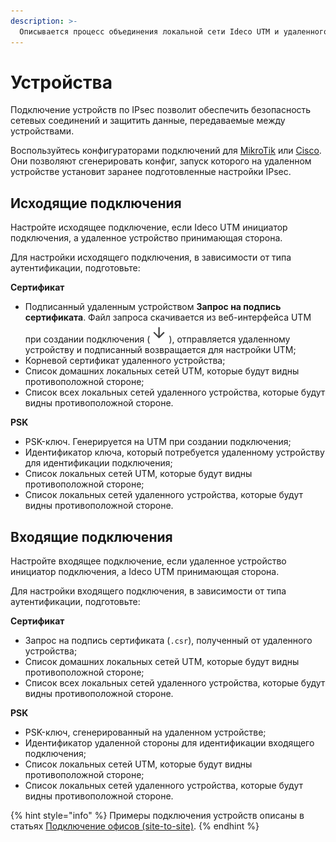 ```yaml
---
description: >- 
  Описывается процесс объединения локальной сети Ideco UTM и удаленного устройства.
---
```


# Устройства

Подключение устройств по IPsec позволит обеспечить безопасность сетевых соединений и защитить данные, передаваемые между устройствами. 

Воспользуйтесь конфигураторами подключений для [MikroTik](https://mikrotik.ideco.ru/) или [Cisco](https://cisco.ideco.ru/). Они позволяют сгенерировать конфиг, запуск которого на удаленном устройстве установит заранее подготовленные настройки IPsec.

## Исходящие подключения

Настройте исходящее подключение, если Ideco UTM инициатор подключения, а удаленное устройство принимающая сторона.

Для настройки исходящего подключения, в зависимости от типа аутентификации, подготовьте:

**Сертификат**
* Подписанный удаленным устройством **Запрос на подпись сертификата**. Файл запроса скачивается из веб-интерфейса UTM при создании подключения (![](/.gitbook/assets/icon-down.png)), отправляется удаленному устройству и подписанный возвращается для настройки UTM;
* Корневой сертификат удаленного устройства;
* Список домашних локальных сетей UTM, которые будут видны противоположной стороне;
* Список всех локальных сетей удаленного устройства, которые будут видны противоположной стороне.

**PSK**
* PSK-ключ. Генерируется на UTM при создании подключения;
* Идентификатор ключа, который потребуется удаленному устройству для идентификации подключения;
* Список локальных сетей UTM, которые будут видны противоположной стороне;
* Список локальных сетей удаленного устройства, которые будут видны противоположной стороне.

## Входящие подключения

Настройте входящее подключение, если удаленное устройство инициатор подключения, а Ideco UTM принимающая сторона.

Для настройки входящего подключения, в зависимости от типа аутентификации, подготовьте:

**Сертификат**
* Запрос на подпись сертификата (`.csr`), полученный от удаленного устройства;
* Список домашних локальных сетей UTM, которые будут видны противоположной стороне;
* Список всех локальных сетей удаленного устройства, которые будут видны противоположной стороне.

**PSK**
* PSK-ключ, сгенерированный на удаленном устройстве;
* Идентификатор удаленной стороны для идентификации входящего подключения;
* Список локальных сетей UTM, которые будут видны противоположной стороне;
* Список локальных сетей удаленного устройства, которые будут видны противоположной стороне.

{% hint style="info" %}
Примеры подключения устройств описаны в статьях [Подключение офисов (site-to-site)](../ipsec/connect-offices/README.md).
{% endhint %}
